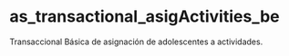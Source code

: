 # as_transactional_asigActivities_be
Transaccional Básica de asignación de adolescentes a actividades.
